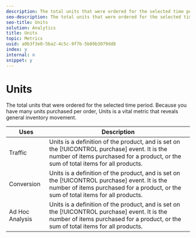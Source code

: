 ```yaml
---
description: The total units that were ordered for the selected time period. Because you have many units purchased per order, Units is a vital metric that reveals general inventory movement.
seo-description: The total units that were ordered for the selected time period. Because you have many units purchased per order, Units is a vital metric that reveals general inventory movement.
seo-title: Units
solution: Analytics
title: Units
topic: Metrics
uuid: a0b3f3e0-5ba2-4c5c-9f7b-5b89b3079dd8
index: y
internal: n
snippet: y
---
```


# Units

The total units that were ordered for the selected time period. Because you have many units purchased per order, Units is a vital metric that reveals general inventory movement.

|  Uses  | Description  |
|---|---|
|  Traffic  |Units is a definition of the product, and is set on the [!UICONTROL purchase] event. It is the number of items purchased for a product, or the sum of total items for all products.  |
|  Conversion  |Units is a definition of the product, and is set on the [!UICONTROL purchase] event. It is the number of items purchased for a product, or the sum of total items for all products.  |
|  Ad Hoc Analysis  |Units is a definition of the product, and is set on the [!UICONTROL purchase] event. It is the number of items purchased for a product, or the sum of total items for all products.  |

